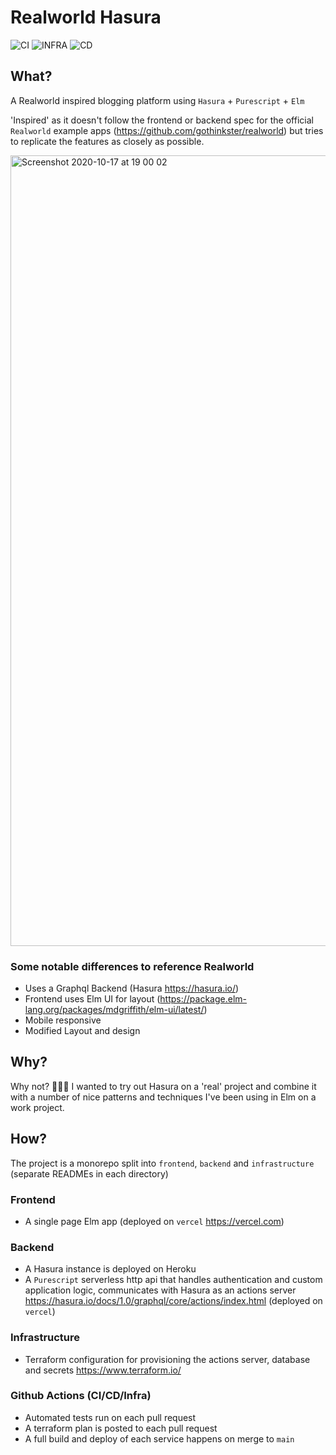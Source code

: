 # Realworld Hasura

![CI](https://github.com/andrewMacmurray/realworld-hasura/workflows/CI/badge.svg) ![INFRA](https://github.com/andrewMacmurray/realworld-hasura/workflows/Infrastructure/badge.svg) ![CD](https://github.com/andrewMacmurray/realworld-hasura/workflows/CD/badge.svg)

## What?

A Realworld inspired blogging platform using `Hasura` + `Purescript` + `Elm`

'Inspired' as it doesn't follow the frontend or backend spec for the official `Realworld` example apps (https://github.com/gothinkster/realworld) but tries to replicate the features as closely as possible.

<img width="1265" alt="Screenshot 2020-10-17 at 19 00 02" src="https://user-images.githubusercontent.com/14013616/96349987-0092ba00-10ab-11eb-8355-c50ddd28e94c.png">

### Some notable differences to reference Realworld

- Uses a Graphql Backend (Hasura https://hasura.io/)
- Frontend uses Elm UI for layout (https://package.elm-lang.org/packages/mdgriffith/elm-ui/latest/)
- Mobile responsive
- Modified Layout and design

## Why?

Why not? 🤷‍♀️🐲 I wanted to try out Hasura on a 'real' project and combine it with a number of nice patterns and techniques I've been using in Elm on a work project.

## How?

The project is a monorepo split into `frontend`, `backend` and `infrastructure` (separate READMEs in each directory)

### Frontend

- A single page Elm app (deployed on `vercel` https://vercel.com)

### Backend

- A Hasura instance is deployed on Heroku
- A `Purescript` serverless http api that handles authentication and custom application logic, communicates with Hasura as an actions server https://hasura.io/docs/1.0/graphql/core/actions/index.html (deployed on `vercel`)

### Infrastructure

- Terraform configuration for provisioning the actions server, database and secrets https://www.terraform.io/

### Github Actions (CI/CD/Infra)

- Automated tests run on each pull request
- A terraform plan is posted to each pull request
- A full build and deploy of each service happens on merge to `main`

